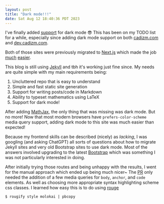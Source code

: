 ```yaml
---
layout: post
title: "Dark mode!!!"
date: Sat Aug 12 18:40:36 PDT 2023
---
```


I've finally added [support](https://github.com/cadizm/blog.cadizm.com/pull/6) for dark mode 😎
This has been on my TODO list for a while, especially since adding dark mode support on both
[cadizm.com](https://cadizm.com) and [dev.cadizm.com](https://dev.cadizm.com).

Both of those sites were previously migrated to [Next.js](https://nextjs.org/) which made the job
[much](https://github.com/cadizm/cadizm.github.io/pull/2) [easier](https://github.com/cadizm/dev-frontend/pull/1).

This blog is still using [Jekyll](https://jekyllrb.com/) and tbh it's working just fine since. My needs
are quite simple with my main requirements being:

  1. Uncluttered repo that is easy to understand
  2. Simple and fast static site generation
  3. Support for writing posts/code in Markdown
  4. Ability to typeset mathematics using LaTeX
  5. Support for dark mode!

After adding [MathJax](https://www.mathjax.org/), the only thing that was missing was dark mode.
But no more! Now that most modern browsers have `prefers-color-scheme` media query support, adding
dark mode to this site was much easier than expected!

Because my frontend skills can be described (nicely) as _lacking_, I was googling (and asking ChatGPT)
all sorts of questions about how to migrate Jekyll sites and very old Bootstrap sites to use dark mode.
Most of the answers involved upgrading to the latest [Bootstrap](https://getbootstrap.com/) which was
something I was not particularly interested in doing.

After initially trying those routes and being unhappy with the results, I went for the manual approach
which ended up being much nicer~ The [PR](https://github.com/cadizm/blog.cadizm.com/pull/6) only needed
the addition of a few media queries for `body`, `anchor`, and `code` elements. As well as choosing more
appropriate syntax highlighting scheme css classes. I learned how easy this is to do using [rouge](https://github.com/rouge-ruby/rouge)

```shell
$ rougify style molokai | pbcopy
```
